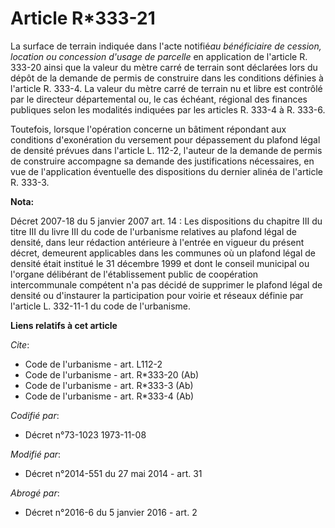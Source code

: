 # Article R*333-21

La surface de terrain indiquée dans l'acte notifié*au bénéficiaire de cession, location ou concession d'usage de parcelle* en
application de l'article R. 333-20 ainsi que la valeur du mètre carré de terrain sont déclarées lors du dépôt de la demande
de permis de construire dans les conditions définies à l'article R. 333-4. La valeur du mètre carré de terrain nu et libre
est contrôlé par le   directeur départemental ou, le cas échéant, régional des finances publiques selon les modalités
indiquées par les articles R. 333-4 à R. 333-6. 

Toutefois, lorsque l'opération concerne un bâtiment répondant aux conditions d'exonération du versement pour dépassement du
plafond légal de densité prévues dans l'article L. 112-2, l'auteur de la demande de permis de construire accompagne sa
demande des justifications nécessaires, en vue de l'application éventuelle des dispositions du dernier alinéa de l'article R.
333-3.

**Nota:**

Décret 2007-18 du 5 janvier 2007 art. 14 : Les dispositions du chapitre III du titre III du livre III du code de l'urbanisme
relatives au plafond légal de densité, dans leur rédaction antérieure à l'entrée en vigueur du présent décret, demeurent
applicables dans les communes où un plafond légal de densité était institué le 31 décembre 1999 et dont le conseil municipal
ou l'organe délibérant de l'établissement public de coopération intercommunale compétent n'a pas décidé de supprimer le
plafond légal de densité ou d'instaurer la participation pour voirie et réseaux définie par l'article L. 332-11-1 du code de
l'urbanisme.

**Liens relatifs à cet article**

_Cite_:

  - Code de l'urbanisme - art. L112-2
  - Code de l'urbanisme - art. R*333-20 (Ab)
  - Code de l'urbanisme - art. R*333-3 (Ab)
  - Code de l'urbanisme - art. R*333-4 (Ab)

_Codifié par_:

  - Décret n°73-1023 1973-11-08

_Modifié par_:

  - Décret n°2014-551 du 27 mai 2014 - art. 31

_Abrogé par_:

  - Décret n°2016-6 du 5 janvier 2016 - art. 2
